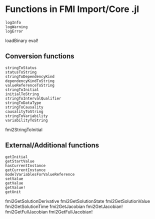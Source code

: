 # Functions in FMI Import/Core .jl 

```@docs
logInfo
logWarning
logError
```
loadBinary
eval!

## Conversion functions

```@docs
stringToStatus
statusToString
stringToDependencyKind
dependencyKindToString
valueReferenceToString
stringToInitial
initialToString
stringToIntervalQualifier
stringToDataType
stringToCausality
causalityToString
stringToVariability
variabilityToString
```

fmi2StringToInitial

## External/Additional functions

```@docs
getInitial
getStartValue
hasCurrentInstance
getCurrentInstance
modelVariablesForValueReference
setValue
getValue
getValue!
getUnit
```
fmi2GetSolutionDerivative
fmi2GetSolutionState
fmi2GetSolutionValue
fmi2GetSolutionTime
fmi2GetJacobian
fmi2GetJacobian!
fmi2GetFullJacobian
fmi2GetFullJacobian!
